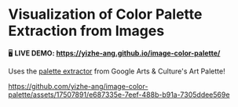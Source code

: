 # Visualization of Color Palette Extraction from Images

🖥️ **LIVE DEMO: https://yizhe-ang.github.io/image-color-palette/**

Uses the [palette extractor](https://github.com/googleartsculture/art-palette) from Google Arts & Culture's Art Palette!

https://github.com/yizhe-ang/image-color-palette/assets/17507891/e687335e-7eef-488b-b91a-7305ddee569e

